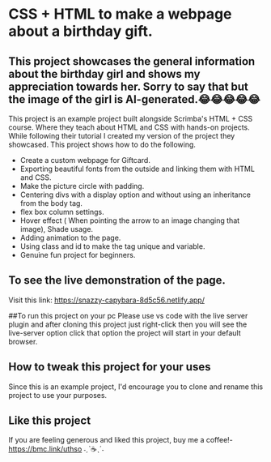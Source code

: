 # CSS + HTML to make a webpage about a birthday gift.
## This project showcases the general information about the birthday girl and shows my appreciation towards her. Sorry to say that but the image of the girl is AI-generated.😂😂😂😂😂

This project is an example project built alongside Scrimba's HTML + CSS course. Where they teach about HTML and CSS with hands-on projects. While following their tutorial I created my version of the project they showcased. This project shows how to do the following.

* Create a custom webpage for Giftcard.
* Exporting beautiful fonts from the outside and linking them with HTML and CSS.
* Make the picture circle with padding.
* Centering divs with a display option and without using an inheritance from the body tag.
* flex box column settings.
* Hover effect ( When pointing the arrow to an image changing that image), Shade usage.
* Adding animation to the page.
* Using class and id to make the tag unique and variable.
* Genuine fun project for beginners.


## To see the live demonstration of the page.
Visit this link: https://snazzy-capybara-8d5c56.netlify.app/
 
 ##To run this project on your pc
 Please use vs code with the live server plugin and after cloning this project just right-click then you will see the live-server option click that option the project will start in your default browser.
 
## How to tweak this project for your uses
Since this is an example project, I'd encourage you to clone and rename this project to use your purposes.

## Like this project

If you are feeling generous and liked this project, buy me a coffee!- https://bmc.link/uthso ˗ˏˋ☕ˎˊ˗
